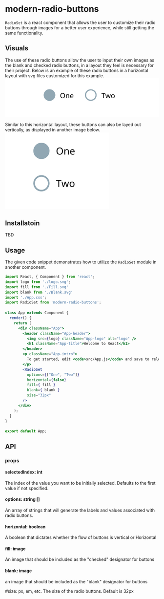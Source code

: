 # modern-radio-buttons
`RadioSet` is a react component that allows the user to customize their radio buttons through images for a better user experience, while still getting the same functionality.

## Visuals
The use of these radio buttons allow the user to input their own images as the blank and checked radio buttons, in a layout they feel is necessary for their project. Below is an example of these radio buttons in a horizontal layout with svg files customized for this example.
![Alt text](images/Horizontal.png?raw=true "Horizontal")

Similar to this horizontal layout, these buttons can also be layed out vertically, as displayed in another image below.
![Alt text](images/Vertical.png?raw=true "Vertical")

## Installatoin
TBD

## Usage
The given code snippet demonstrates how to utilize the `RadioSet` module in another component.

```jsx
import React, { Component } from 'react';
import logo from './logo.svg';
import fill from './Fill.svg'
import blank from './Blank.svg'
import './App.css';
import RadioSet from 'modern-radio-buttons';

class App extends Component {
  render() {
    return (
      <div className="App">
        <header className="App-header">
          <img src={logo} className="App-logo" alt="logo" />
          <h1 className="App-title">Welcome to React</h1>
        </header>
        <p className="App-intro">
          To get started, edit <code>src/App.js</code> and save to reload.
        </p>
        <RadioSet
          options={["One", "Two"]}
          horizontal={false}
          fill={ fill }
          blank={ blank }
          size="32px"
        />
      </div>
    );
  }
}

export default App;
```

## API

### props
#### selectedIndex: int
The index of the value you want to be initially selected. Defaults to the first value if not specified.

#### options: string []
An array of strings that will generate the labels and values associated with radio buttons.

#### horizontal: boolean
A boolean that dictates whether the flow of buttons is vertical or Horizontal

#### fill: image
An image that should be included as the "checked" designator for buttons

#### blank: image
an image that should be included as the "blank" designator for buttons

#size: px, em, etc.
The size of the radio buttons. Default is 32px

